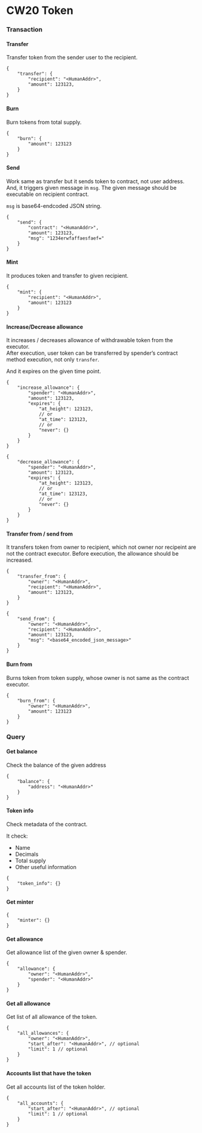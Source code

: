 # CW20 Token

### Transaction <a href="#transaction" id="transaction"></a>

#### Transfer <a href="#transfer" id="transfer"></a>

Transfer token from the sender user to the recipient.

```
{
    "transfer": {
        "recipient": "<HumanAddr>",
        "amount": 123123,
    }
}
```

#### Burn <a href="#burn" id="burn"></a>

Burn tokens from total supply.

```
{
    "burn": {
        "amount": 123123
    }
}
```

#### &#x20;Send <a href="#send" id="send"></a>

Work same as transfer but it sends token to contract, not user address.\
&#x20;And, it triggers given message in `msg`. The given message should be executable on recipient contract.

`msg` is base64-endcoded JSON string.

```
{
    "send": {
        "contract": "<HumanAddr>",
        "amount": 123123,
        "msg": "1234erwfaffaesfaef="
    }
}
```

#### Mint <a href="#mint" id="mint"></a>

It produces token and transfer to given recipient.

```
{
    "mint": {
        "recipient": "<HumanAddr>",
        "amount": 123123
    }
}
```

#### Increase/Decrease allowance <a href="#increasedecrease-allowance" id="increasedecrease-allowance"></a>

It increases / decreases allowance of withdrawable token from the executor.\
&#x20;After execution, user token can be transferred by spender’s contract method execution, not only `transfer`.

And it expires on the given time point.

```
{
    "increase_allowance": {
        "spender": "<HumanAddr>",
        "amount": 123123,
        "expires": {
            "at_height": 123123,
            // or
            "at_time": 123123,
            // or
            "never": {}
        }
    }
}
```

```
{
    "decrease_allowance": {
        "spender": "<HumanAddr>",
        "amount": 123123,
        "expires": {
            "at_height": 123123,
            // or
            "at_time": 123123,
            // or
            "never": {}
        }
    }
}
```

#### Transfer from / send from <a href="#transfer-from--send-from" id="transfer-from--send-from"></a>

It transfers token from owner to recipient, which not owner nor recipeint are not the contract executor. Before execution, the allowance should be increased.

```
{
    "transfer_from": {
        "owner": "<HumanAddr>",
        "recipient": "<HumanAddr>",
        "amount": 123123,
    }
}
```

```
{
    "send_from": {
        "owner": "<HumanAddr>",
        "recipient": "<HumanAddr>",
        "amount": 123123,
        "msg": "<base64_encoded_json_message>"
    }
}

```

#### &#x20;Burn from <a href="#burn-from" id="burn-from"></a>

Burns token from token supply, whose owner is not same as the contract executor.

```
{
    "burn_from": {
        "owner": "<HumanAddr>",
        "amount": 123123
    }
}
```

### Query <a href="#query" id="query"></a>

#### Get balance <a href="#get-balance" id="get-balance"></a>

Check the balance of the given address

```
{
    "balance": {
        "address": "<HumanAddr>"
    }
}
```

#### &#x20;Token info <a href="#token-info" id="token-info"></a>

Check metadata of the contract.

&#x20;It check:

* Name
* Decimals
* Total supply
* Other useful information

```
{
    "token_info": {}
}
```

#### Get minter <a href="#get-minter" id="get-minter"></a>

```
{
    "minter": {}
}
```

#### Get allowance <a href="#get-allowance" id="get-allowance"></a>

Get allowance list of the given owner & spender.

```
{
    "allowance": {
        "owner": "<HumanAddr>",
        "spender": "<HumanAddr>"
    }
}
```

#### Get all allowance <a href="#get-all-allowance" id="get-all-allowance"></a>

Get list of all allowance of the token.

```
{
    "all_allowances": {
        "owner": "<HumanAddr>",
        "start_after": "<HumanAddr>", // optional
        "limit": 1 // optional
    }
}
```

#### &#x20;Accounts list that have the token <a href="#accounts-list-that-have-the-token" id="accounts-list-that-have-the-token"></a>

Get all accounts list of the token holder.

```
{
    "all_accounts": {
        "start_after": "<HumanAddr>", // optional
        "limit": 1 // optional
    }
}
```
